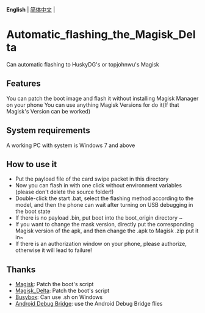 **English** | [简体中文](README_CN.md) |
# Automatic_flashing_the_Magisk_Delta
 Can automatic flashing to HuskyDG's or topjohnwu's Magisk

## Features

 You can patch the boot image and flash it without installing Magisk Manager on your phone
 You can use anything Magisk Versions for do it(If that Magisk's Version can be worked)

## System requirements
 
 A working PC with system is Windows 7 and above

## How to use it
 
 - Put the payload file of the card swipe packet in this directory
 - Now you can flash in with one click without environment variables (please don't delete the source folder!)
 - Double-click the start .bat, select the flashing method according to the model, and then the phone can wait after turning on USB debugging in the boot state
 - If there is no payload .bin, put boot into the boot_origin directory ~
 - If you want to change the mask version, directly put the corresponding Magisk version of the apk, and then change the .apk to Magisk .zip put it in~
 - If there is an authorization window on your phone, please authorize, otherwise it will lead to failure!

## Thanks

- [Magisk](https://github.com/topjohnwu/Magisk): Patch the boot's script
- [Magisk_Delta](https://github.com/HuskyDG/magisk-files): Patch the boot's script
- [Busybox](https://github.com/rmyorston/busybox-w32): Can use .sh on Windows
- [Android Debug Bridge](https://source.android.google.cn/docs/setup/build/adb?hl=zh-cn#download-adb): use the Android Debug Bridge flies